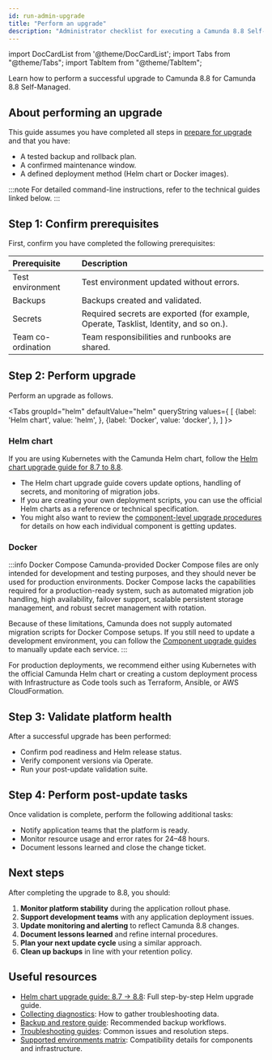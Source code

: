 ```yaml
---
id: run-admin-upgrade
title: "Perform an upgrade"
description: "Administrator checklist for executing a Camunda 8.8 Self-Managed upgrade."
---
```


import DocCardList from '@theme/DocCardList';
import Tabs from "@theme/Tabs";
import TabItem from "@theme/TabItem";

Learn how to perform a successful upgrade to Camunda 8.8 for Camunda 8.8 Self-Managed.

## About performing an upgrade

This guide assumes you have completed all steps in [prepare for upgrade](./prepare-for-update.md) and that you have:

- A tested backup and rollback plan.
- A confirmed maintenance window.
- A defined deployment method (Helm chart or Docker images).

:::note
For detailed command-line instructions, refer to the technical guides linked below.
:::

## Step 1: Confirm prerequisites

First, confirm you have completed the following prerequisites:

| Prerequisite       | Description                                                                           |
| :----------------- | :------------------------------------------------------------------------------------ |
| Test environment   | Test environment updated without errors.                                              |
| Backups            | Backups created and validated.                                                        |
| Secrets            | Required secrets are exported (for example, Operate, Tasklist, Identity, and so on.). |
| Team co-ordination | Team responsibilities and runbooks are shared.                                        |

## Step 2: Perform upgrade

Perform an upgrade as follows.

<Tabs groupId="helm" defaultValue="helm" queryString values={
[
{label: 'Helm chart', value: 'helm', },
{label: 'Docker', value: 'docker', },
]
}>

<TabItem value='helm'>

### Helm chart

If you are using Kubernetes with the Camunda Helm chart, follow the [Helm chart upgrade guide for 8.7 to 8.8](/self-managed/installation-methods/helm/upgrade/helm-870-880.md).

- The Helm chart upgrade guide covers update options, handling of secrets, and monitoring of migration jobs.
- If you are creating your own deployment scripts, you can use the official Helm charts as a reference or technical specification.
- You might also want to review the [component-level upgrade procedures](../../components/components-upgrade/870-to-880.md) for details on how each individual component is getting updates.

</TabItem>

<TabItem value='docker'>

### Docker

:::info Docker Compose
Camunda-provided Docker Compose files are only intended for development and testing purposes, and they should never be used for production environments. Docker Compose lacks the capabilities required for a production-ready system, such as automated migration job handling, high availability, failover support, scalable persistent storage management, and robust secret management with rotation.

Because of these limitations, Camunda does not supply automated migration scripts for Docker Compose setups. If you still need to update a development environment, you can follow the [Component upgrade guides](../../components/components-upgrade/870-to-880.md) to manually update each service.
:::

For production deployments, we recommend either using Kubernetes with the official Camunda Helm chart or creating a custom deployment process with Infrastructure as Code tools such as Terraform, Ansible, or AWS CloudFormation.

</TabItem>
</Tabs>

## Step 3: Validate platform health

After a successful upgrade has been performed:

- Confirm pod readiness and Helm release status.
- Verify component versions via Operate.
- Run your post-update validation suite.

## Step 4: Perform post-update tasks

Once validation is complete, perform the following additional tasks:

- Notify application teams that the platform is ready.
- Monitor resource usage and error rates for 24–48 hours.
- Document lessons learned and close the change ticket.

## Next steps

After completing the upgrade to 8.8, you should:

1. **Monitor platform stability** during the application rollout phase.
2. **Support development teams** with any application deployment issues.
3. **Update monitoring and alerting** to reflect Camunda 8.8 changes.
4. **Document lessons learned** and refine internal procedures.
5. **Plan your next update cycle** using a similar approach.
6. **Clean up backups** in line with your retention policy.

## Useful resources

- [Helm chart upgrade guide: 8.7 → 8.8](../../installation-methods/helm/upgrade/helm-870-880.md): Full step-by-step Helm upgrade guide.
- [Collecting diagnostics](../../installation-methods/helm/operational-tasks/diagnostics.md): How to gather troubleshooting data.
- [Backup and restore guide](../../operational-guides/backup-restore/backup-and-restore.md): Recommended backup workflows.
- [Troubleshooting guides](../../operational-guides/troubleshooting.md): Common issues and resolution steps.
- [Supported environments matrix](../../../reference/supported-environments.md): Compatibility details for components and infrastructure.
